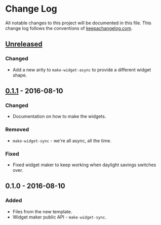 # Change Log
All notable changes to this project will be documented in this file. This change log follows the conventions of [keepachangelog.com](http://keepachangelog.com/).

## [Unreleased]
### Changed
- Add a new arity to `make-widget-async` to provide a different widget shape.

## [0.1.1] - 2016-08-10
### Changed
- Documentation on how to make the widgets.

### Removed
- `make-widget-sync` - we're all async, all the time.

### Fixed
- Fixed widget maker to keep working when daylight savings switches over.

## 0.1.0 - 2016-08-10
### Added
- Files from the new template.
- Widget maker public API - `make-widget-sync`.

[Unreleased]: https://github.com/your-name/serpent-talk/compare/0.1.1...HEAD
[0.1.1]: https://github.com/your-name/serpent-talk/compare/0.1.0...0.1.1
